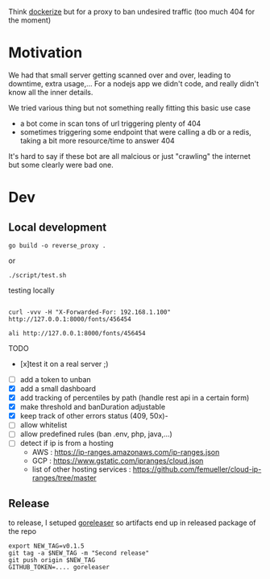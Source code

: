

Think [dockerize](https://github.com/jwilder/dockerize) but for a proxy to ban undesired traffic (too much 404 for the moment)


# Motivation

We had that small server getting scanned over and over, leading to downtime, extra usage,... 
For a nodejs app we didn't code, and really didn't know all the inner details.

We tried various thing but not something really fitting this basic use case 
 - a bot come in scan tons of url triggering plenty of 404 
 - sometimes triggering some endpoint that were calling a db or a redis, taking a bit more resource/time to answer 404

It's hard to say if these bot are all malcious or just "crawling" the internet but some clearly were bad one.


# Dev

## Local development

```
go build -o reverse_proxy .
```

or 

```
./script/test.sh
```

testing locally


```

curl -vvv -H "X-Forwarded-For: 192.168.1.100" http://127.0.0.1:8000/fonts/456454 

ali http://127.0.0.1:8000/fonts/456454
```


TODO
  - [x]test it on a real server ;)
  - [ ] add a token to unban
  - [x] add a small dashboard
  - [x] add tracking of percentiles by path (handle rest api in a certain form)
  - [x] make threshold and banDuration adjustable
  - [x] keep track of other errors status (409, 50x)- 
  - [ ] allow whitelist
  - [ ] allow predefined rules (ban .env, php, java,...)
  - [ ] detect if ip is from a hosting
    - AWS : https://ip-ranges.amazonaws.com/ip-ranges.json
    - GCP : https://www.gstatic.com/ipranges/cloud.json
    - list of other hosting services : https://github.com/femueller/cloud-ip-ranges/tree/master


## Release

to release, I setuped [goreleaser](https://goreleaser.com/quick-start/) so artifacts end up in released package of the repo

```
export NEW_TAG=v0.1.5
git tag -a $NEW_TAG -m "Second release"
git push origin $NEW_TAG
GITHUB_TOKEN=.... goreleaser
```
